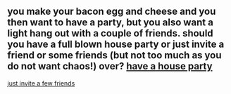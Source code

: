 you make your bacon egg and cheese and you then want to have a party, but you also want a light hang out with a couple of friends.
**should you have a full blown house party or just invite a friend or some friends (but not too much as you do not want chaos!) over?**
[have a house party](../party/party.md)
---
[just invite a few friends](../friends/friends.md)